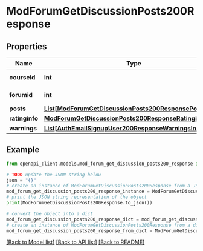 # ModForumGetDiscussionPosts200Response


## Properties

Name | Type | Description | Notes
------------ | ------------- | ------------- | -------------
**courseid** | **int** | The forum course id | [default to null]
**forumid** | **int** | The forum id | [default to null]
**posts** | [**List[ModForumGetDiscussionPosts200ResponsePostsInner]**](ModForumGetDiscussionPosts200ResponsePostsInner.md) |  | 
**ratinginfo** | [**ModForumGetDiscussionPosts200ResponseRatinginfo**](ModForumGetDiscussionPosts200ResponseRatinginfo.md) |  | [optional] 
**warnings** | [**List[AuthEmailSignupUser200ResponseWarningsInner]**](AuthEmailSignupUser200ResponseWarningsInner.md) |  | [optional] 

## Example

```python
from openapi_client.models.mod_forum_get_discussion_posts200_response import ModForumGetDiscussionPosts200Response

# TODO update the JSON string below
json = "{}"
# create an instance of ModForumGetDiscussionPosts200Response from a JSON string
mod_forum_get_discussion_posts200_response_instance = ModForumGetDiscussionPosts200Response.from_json(json)
# print the JSON string representation of the object
print(ModForumGetDiscussionPosts200Response.to_json())

# convert the object into a dict
mod_forum_get_discussion_posts200_response_dict = mod_forum_get_discussion_posts200_response_instance.to_dict()
# create an instance of ModForumGetDiscussionPosts200Response from a dict
mod_forum_get_discussion_posts200_response_from_dict = ModForumGetDiscussionPosts200Response.from_dict(mod_forum_get_discussion_posts200_response_dict)
```
[[Back to Model list]](../README.md#documentation-for-models) [[Back to API list]](../README.md#documentation-for-api-endpoints) [[Back to README]](../README.md)


